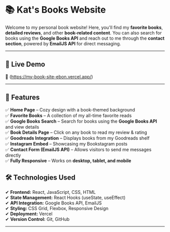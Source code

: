 # 📚 Kat's Books Website

Welcome to my personal book website! Here, you'll find my **favorite books**, **detailed reviews**, and other **book-related content**. You can also search for books using the **Google Books API** and reach out to me through the **contact section**, powered by **EmailJS API** for direct messaging.

---

## 🚀 Live Demo  
🔗 (https://my-book-site-ebon.vercel.app/)

---

## 📌 Features  
✅ **Home Page** – Cozy design with a book-themed background  
✅ **Favorite Books** – A collection of my all-time favorite reads  
✅ **Google Books Search** – Search for books using the **Google Books API** and view details  
✅ **Book Details Page** – Click on any book to read my review & rating  
✅ **Goodreads Integration** – Displays books from my Goodreads shelf  
✅ **Instagram Embed** – Showcasing my Bookstagram posts  
✅ **Contact Form (EmailJS API)** – Allows visitors to send me messages directly  
✅ **Fully Responsive** – Works on **desktop, tablet, and mobile**  

## 🛠️ Technologies Used  
✔ **Frontend:** React, JavaScript, CSS, HTML  
✔ **State Management:** React Hooks (useState, useEffect)  
✔ **API Integration:** Google Books API, EmailJS  
✔ **Styling:** CSS Grid, Flexbox, Responsive Design  
✔ **Deployment:** Vercel  
✔ **Version Control:** Git, GitHub 

---

